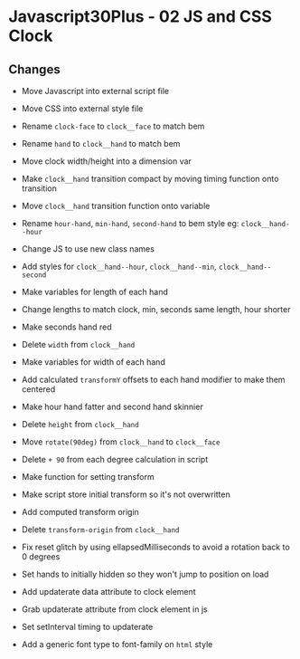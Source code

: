 # Javascript30Plus - 02 JS and CSS Clock

## Changes

- Move Javascript into external script file

- Move CSS into external style file

- Rename `clock-face` to `clock__face` to match bem

- Rename `hand` to `clock__hand` to match bem

- Move clock width/height into a dimension var

- Make `clock__hand` transition compact by moving timing function onto transition

- Move `clock__hand` transition function onto variable

- Rename `hour-hand`, `min-hand`, `second-hand` to bem style eg: `clock__hand--hour`

- Change JS to use new class names

- Add styles for `clock__hand--hour`, `clock__hand--min`, `clock__hand--second`

- Make variables for length of each hand

- Change lengths to match clock, min, seconds same length, hour shorter

- Make seconds hand red

- Delete `width` from `clock__hand`

- Make variables for width of each hand

- Add calculated `transformY` offsets to each hand modifier to make them centered

- Make hour hand fatter and second hand skinnier

- Delete `height` from `clock__hand`

- Move `rotate(90deg)` from `clock__hand` to `clock__face`

- Delete `+ 90` from each degree calculation in script

- Make function for setting transform

- Make script store initial transform so it's not overwritten

- Add computed transform origin

- Delete `transform-origin` from `clock__hand`

- Fix reset glitch by using ellapsedMilliseconds to avoid a rotation back to 0 degrees

- Set hands to initially hidden so they won't jump to position on load

- Add updaterate data attribute to clock element

- Grab updaterate attribute from clock element in js

- Set setInterval timing to updaterate

- Add a generic font type to font-family on `html` style
